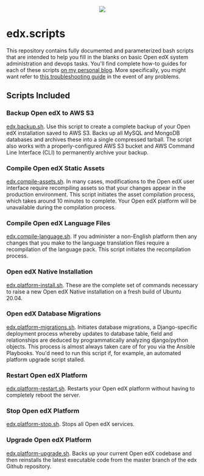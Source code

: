 <p align="left">
  <a href="https://lawrencemcdaniel.com" target="_blank"
   <img src="https://img.shields.io/badge/hack.d-Lawrence%20McDaniel-orange.svg" alt="Hack.d Lawrence McDaniel">
  </a>
</p>

<p align="center">
  <img src="https://github.com/lpm0073/edx.scripts/blob/master/img/open-edx-logo.png">
</p>

# edx.scripts

This repository contains fully documented and parameterized bash scripts that are intended to help you fill in the blanks on basic Open edX system administration and devops tasks. You'll find complete how-to guides for each of these scripts [on my personal blog](https://blog.lawrencemcdaniel.com/). More specifically, you might want refer to [this troubleshooting guide](https://blog.lawrencemcdaniel.com/open-edx-trouble-shooting-guide/) in the event of any problems. 

## Scripts Included

### Backup Open edX to AWS S3
[edx.backup.sh](https://github.com/lpm0073/edx.scripts/blob/master/edx.backup.sh). Use this script to create a complete backup of your Open edX installation saved to AWS S3. Backs up all MySQL and MongoDB databases and archives these into a single compressed tarball. The script also works with a properly-configured AWS S3 bucket and AWS Command Line Interface (CLI) to permanently archive your backup.

### Compile Open edX Static Assets
[edx.compile-assets.sh](https://github.com/lpm0073/edx.scripts/blob/master/edx.compile-assets.sh). In many cases, modifications to the Open edX user interface require recompiling assets so that your changes appear in the production environment. This script initiates the asset compilation process, which takes around 10 minutes to complete. Your Open edX platform will be unavailable during the compilation process.

### Compile Open edX Language Files
[edx.compile-language.sh](https://github.com/lpm0073/edx.scripts/blob/master/edx.compile-language.sh). If you administer a non-English platform then any changes that you make to the language translation
files require a recompilation of the language pack. This script initiates the recompilation process.

### Open edX Native Installation
[edx.platform-install.sh](https://github.com/lpm0073/edx.scripts/blob/master/edx.platform-install.sh). These are the complete set of commands necessary to raise a new Open edX Native installation
on a fresh build of Ubuntu 20.04.

### Open edX Database Migrations
[edx.platform-migrations.sh](https://github.com/lpm0073/edx.scripts/blob/master/edx.platform-migrations.sh). Initiates database migrations, a Django-specific deployment process whereby updates to database table, field and relationships are deduced by programmatically analyzing django/python objects. This process is almost always taken care of for you via the Ansible Playbooks. You'd need to run this script if, for example, an automated platform upgrade script stalled.

### Restart Open edX Platform
[edx.platform-restart.sh](https://github.com/lpm0073/edx.scripts/blob/master/edx.platform-restart.sh). Restarts your Open edX platform without having to completely reboot the server.

### Stop Open edX Platform
[edx.platform-stop.sh](https://github.com/lpm0073/edx.scripts/blob/master/edx.platform-stop.sh). Stops all Open edX services.

### Upgrade Open edX Platform
[edx.platform-upgrade.sh](https://github.com/lpm0073/edx.scripts/blob/master/edx.platform-upgrade.sh). Backs up your current Open edX codebase and then reinstalls the latest executable code from the master branch of the edx Github repository.
